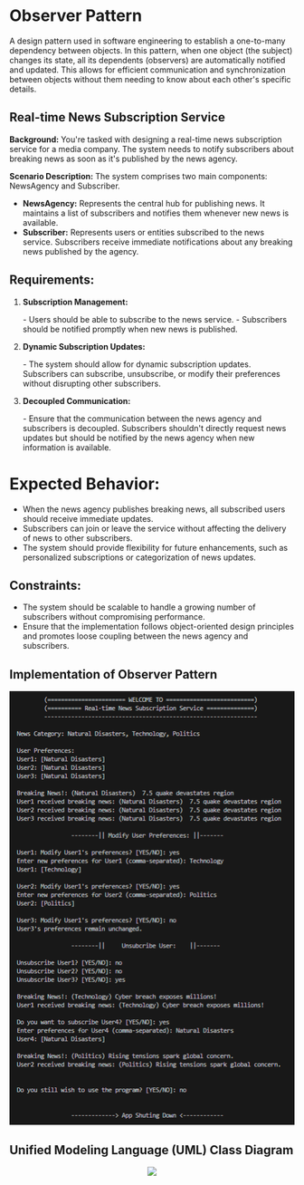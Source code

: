 # Observer Pattern

A design pattern used in software engineering to establish a one-to-many dependency between objects. In this pattern, when one object (the subject) changes its state, all its dependents (observers) are automatically notified and updated. This allows for efficient communication and synchronization between objects without them needing to know about each other's specific details.

## Real-time News Subscription Service

**Background:** You're tasked with designing a real-time news subscription service for a media company. The system needs to notify subscribers about breaking news as soon as it's published by the news agency. <br>

**Scenario Description:** The system comprises two main components: NewsAgency and Subscriber.

- **NewsAgency:** Represents the central hub for publishing news. It maintains a list of subscribers and notifies them whenever new news is available. <br>
- **Subscriber:** Represents users or entities subscribed to the news service. Subscribers receive immediate notifications about any breaking news published by the agency.<br> </ul>

## Requirements:

1. **Subscription Management:**
<ul>
- Users should be able to subscribe to the news service.
- Subscribers should be notified promptly when new news is published. </ul>

2. **Dynamic Subscription Updates:**
<ul>
- The system should allow for dynamic subscription updates. Subscribers can subscribe, unsubscribe, or modify their preferences without disrupting other subscribers.
</ul>

3. **Decoupled Communication:**
<ul>
- Ensure that the communication between the news agency and subscribers is decoupled. Subscribers shouldn't directly request news updates but should be notified by the news agency when new information is available.  </ul>

# Expected Behavior:
- When the news agency publishes breaking news, all subscribed users should receive immediate updates.
- Subscribers can join or leave the service without affecting the delivery of news to other subscribers.
- The system should provide flexibility for future enhancements, such as personalized subscriptions or categorization of news updates.

## Constraints:
- The system should be scalable to handle a growing number of subscribers without compromising performance.
- Ensure that the implementation follows object-oriented design principles and promotes loose coupling between the news agency and subscribers.

## Implementation of Observer Pattern

<p align="center">
    <img src="image.png" alt="Centered Image" /><br>
</p>

## Unified Modeling Language (UML) Class Diagram
<p align="center">
  <img src="https://github.com/SG-Hangaan/Observer-pattern/assets/127215110/956d8e8f-4d57-4226-9888-79d9d3053e16"/>
</p>



